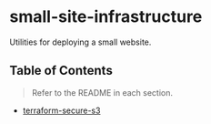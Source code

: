 # small-site-infrastructure

Utilities for deploying a small website.

## Table of Contents

> Refer to the README in each section.

- [terraform-secure-s3](./terraform-secure-s3/README.md)